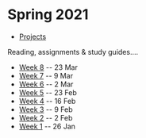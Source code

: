# Spring 2021

* [Projects](./projects.md)

Reading, assignments & study guides....

* [Week 8](./week08.md) -- 23 Mar
* [Week 7](./week07.md) -- 9 Mar
* [Week 6](./week06.md) -- 2 Mar
* [Week 5](./week05.md) -- 23 Feb
* [Week 4](./week04.md) -- 16 Feb
* [Week 3](./week03.md) -- 9 Feb
* [Week 2](./week02.md) -- 2 Feb
* [Week 1](./week01.md) -- 26 Jan
